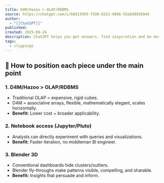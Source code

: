 ```yaml
---
title: D4M/Hazoo > OLAP/RDBMS
source: https://chatgpt.com/c/68d13959-f398-8321-9086-55e8d8936944
author:
  - "[[ChatGPT]]"
published:
created: 2025-09-24
description: ChatGPT helps you get answers, find inspiration and be more productive. It is free to use and easy to try. Just ask and ChatGPT can help with writing, learning, brainstorming and more.
tags:
  - clippings
---
```

## 🎯 How to position each piece under the main point

### 1\. D4M/Hazoo > OLAP/RDBMS

- Traditional OLAP = expensive, rigid cubes.
- D4M = associative arrays, flexible, mathematically elegant, scales horizontally.
- **Benefit:** Lower cost + broader applicability.

### 2\. Notebook access (Jupyter/Pluto)

- Analysts can directly experiment with queries and visualizations.
- **Benefit:** Faster iteration, no middleman BI engineer.

### 3\. Blender 3D

- Conventional dashboards hide clusters/outliers.
- Blender fly-throughs make patterns visible, compelling, and sharable.
- **Benefit:** Insights that persuade and inform.
